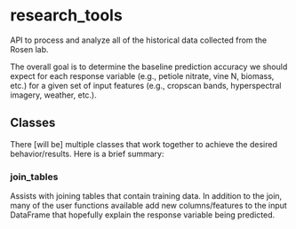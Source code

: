 # research_tools

API to process and analyze all of the historical data collected from the Rosen lab.

The overall goal is to determine the baseline prediction accuracy we should expect for each response variable (e.g., petiole nitrate, vine N, biomass, etc.) for a given set of input features (e.g., cropscan bands, hyperspectral imagery, weather, etc.).

## Classes
There [will be] multiple classes that work together to achieve the desired behavior/results. Here is a brief summary:

### join_tables
Assists with joining tables that contain training data. In addition to the join, many of the user functions available add new columns/features to the input DataFrame that hopefully explain the response variable being predicted.
